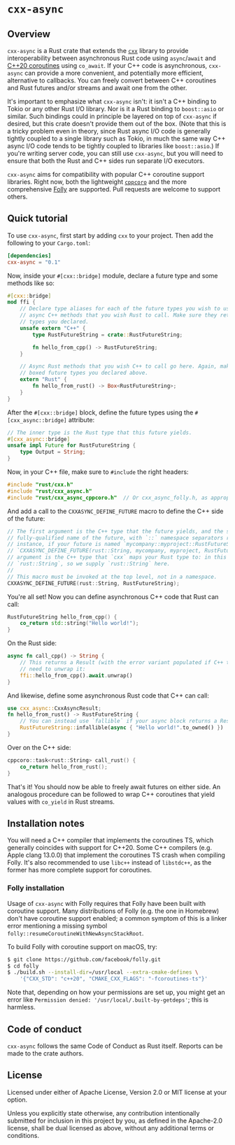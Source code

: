 # `cxx-async`

## Overview

`cxx-async` is a Rust crate that extends the [`cxx`](http://cxx.rs/) library to provide
interoperability between asynchronous Rust code using `async`/`await` and [C++20 coroutines] using
`co_await`. If your C++ code is asynchronous, `cxx-async` can provide a more convenient, and
potentially more efficient, alternative to callbacks. You can freely convert between C++ coroutines
and Rust futures and/or streams and await one from the other.

It's important to emphasize what `cxx-async` isn't: it isn't a C++ binding to Tokio or any other
Rust I/O library. Nor is it a Rust binding to `boost::asio` or similar. Such bindings could in
principle be layered on top of `cxx-async` if desired, but this crate doesn't provide them out of
the box. (Note that this is a tricky problem even in theory, since Rust async I/O code is generally
tightly coupled to a single library such as Tokio, in much the same way C++ async I/O code tends to
be tightly coupled to libraries like `boost::asio`.) If you're writing server code, you can still
use `cxx-async`, but you will need to ensure that both the Rust and C++ sides run separate I/O
executors.

`cxx-async` aims for compatibility with popular C++ coroutine support libraries. Right now, both
the lightweight [`cppcoro`](https://github.com/lewissbaker/cppcoro) and the more comprehensive
[Folly](https://github.com/facebook/folly/) are supported. Pull requests are welcome to support
others.

## Quick tutorial

To use `cxx-async`, first start by adding `cxx` to your project. Then add the following to your
`Cargo.toml`:

```toml
[dependencies]
cxx-async = "0.1"
```

Now, inside your `#[cxx::bridge]` module, declare a future type and some methods like so:

```rust
#[cxx::bridge]
mod ffi {
    // Declare type aliases for each of the future types you wish to use here. Then declare
    // async C++ methods that you wish Rust to call. Make sure they return one of the future
    // types you declared.
    unsafe extern "C++" {
        type RustFutureString = crate::RustFutureString;

        fn hello_from_cpp() -> RustFutureString;
    }

    // Async Rust methods that you wish C++ to call go here. Again, make sure they return one of the
    // boxed future types you declared above.
    extern "Rust" {
        fn hello_from_rust() -> Box<RustFutureString>;
    }
}
```

After the `#[cxx::bridge]` block, define the future types using the `#[cxx_async::bridge]`
attribute:

```rust
// The inner type is the Rust type that this future yields.
#[cxx_async::bridge]
unsafe impl Future for RustFutureString {
    type Output = String;
}
```

Now, in your C++ file, make sure to `#include` the right headers:

```cpp
#include "rust/cxx.h"
#include "rust/cxx_async.h"
#include "rust/cxx_async_cppcoro.h"  // Or cxx_async_folly.h, as appropriate.
```

And add a call to the `CXXASYNC_DEFINE_FUTURE` macro to define the C++ side of the future:

```cpp
// The first argument is the C++ type that the future yields, and the second argument is the
// fully-qualified name of the future, with `::` namespace separators replaced with commas. (For
// instance, if your future is named `mycompany::myproject::RustFutureString`, you might write
// `CXXASYNC_DEFINE_FUTURE(rust::String, mycompany, myproject, RustFutureString);`. The first
// argument is the C++ type that `cxx` maps your Rust type to: in this case, `String` maps to
// `rust::String`, so we supply `rust::String` here.
//
// This macro must be invoked at the top level, not in a namespace.
CXXASYNC_DEFINE_FUTURE(rust::String, RustFutureString);
```

You're all set! Now you can define asynchronous C++ code that Rust can call:

```cpp
RustFutureString hello_from_cpp() {
    co_return std::string("Hello world!");
}
```

On the Rust side:

```rust
async fn call_cpp() -> String {
    // This returns a Result (with the error variant populated if C++ threw an exception), so you
    // need to unwrap it:
    ffi::hello_from_cpp().await.unwrap()
}
```

And likewise, define some asynchronous Rust code that C++ can call:

```rust
use cxx_async::CxxAsyncResult;
fn hello_from_rust() -> RustFutureString {
    // You can instead use `fallible` if your async block returns a Result.
    RustFutureString::infallible(async { "Hello world!".to_owned() })
}
```

Over on the C++ side:

```cpp
cppcoro::task<rust::String> call_rust() {
    co_return hello_from_rust();
}
```

That's it! You should now be able to freely await futures on either side. An analogous procedure can
be followed to wrap C++ coroutines that yield values with `co_yield` in Rust streams.

## Installation notes

You will need a C++ compiler that implements the coroutines TS, which generally coincides with
support for C++20. Some C++ compilers (e.g. Apple clang 13.0.0) that implement the coroutines TS
crash when compiling Folly. It's also recommended to use `libc++` instead of `libstdc++`, as the
former has more complete support for coroutines.

### Folly installation

Usage of `cxx-async` with Folly requires that Folly have been built with coroutine support. Many
distributions of Folly (e.g.  the one in Homebrew) don't have coroutine support enabled; a common
symptom of this is a linker error mentioning a missing symbol
`folly::resumeCoroutineWithNewAsyncStackRoot`.

To build Folly with coroutine support on macOS, try:

```sh
$ git clone https://github.com/facebook/folly.git
$ cd folly
$ ./build.sh --install-dir=/usr/local --extra-cmake-defines \
    '{"CXX_STD": "c++20", "CMAKE_CXX_FLAGS": "-fcoroutines-ts"}'
```

Note that, depending on how your permissions are set up, you might get an error like `Permission denied: '/usr/local/.built-by-getdeps'`; this is harmless.

## Code of conduct

`cxx-async` follows the same Code of Conduct as Rust itself. Reports can be made to the crate
authors.

## License

Licensed under either of Apache License, Version 2.0 or MIT license at your option.

Unless you explicitly state otherwise, any contribution intentionally submitted for inclusion in
this project by you, as defined in the Apache-2.0 license, shall be dual licensed as above, without
any additional terms or conditions.

[C++20 coroutines]: https://en.cppreference.com/w/cpp/language/coroutines
